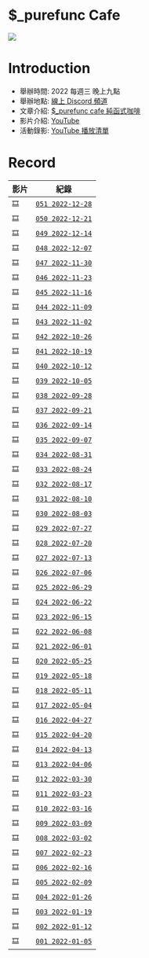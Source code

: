 # $_purefunc Cafe
![](https://raw.githubusercontent.com/PureFuncInc/purefunc-cafe/main/images/logo.png)

# Introduction
* 舉辦時間: 2022 每週三 晚上九點
* 舉辦地點: [線上 Discord 頻道](https://discord.gg/purefunc)
* 文章介紹: [$_purefunc cafe 純函式咖啡](https://github.com/PureFuncInc/blog-articles/blob/main/%E7%B4%94%E5%87%BD%E5%BC%8F%E5%92%96%E5%95%A1.md)
* 影片介紹: [YouTube](https://www.youtube.com/watch?v=N5GzZfXg5z0)
* 活動錄影: [YouTube 播放清單](https://youtube.com/playlist?list=PLC3hT4Z5I-O4V2g1oU-pkxp6Wr72ozhgk)

# Record
| 影片 | 紀錄 |
| :--- | :---: |
| [```🎞```]()                             | [```051 2022-12-28```](records/2022-12-28/README.md) |
| [```🎞```](https://youtu.be/aOc-vQYCSUw) | [```050 2022-12-21```](records/2022-12-21/README.md) |
| [```🎞```](https://youtu.be/cqr8MZc--Ig) | [```049 2022-12-14```](records/2022-12-14/README.md) |
| [```🎞```](https://youtu.be/1F8htfTOnvE) | [```048 2022-12-07```](records/2022-12-07/README.md) |
| [```🎞```](https://youtu.be/BMMxFqbVAGw) | [```047 2022-11-30```](records/2022-11-30/README.md) |
| [```🎞```](https://youtu.be/_1nxxb6sBOU) | [```046 2022-11-23```](records/2022-11-23/README.md) |
| [```🎞```](https://youtu.be/YA4nJ6qj8vw) | [```045 2022-11-16```](records/2022-11-16/README.md) |
| [```🎞```](https://youtu.be/jFyeo5irJlI) | [```044 2022-11-09```](records/2022-11-09/README.md) |
| [```🎞```](https://youtu.be/H-Fq_UmndD4) | [```043 2022-11-02```](records/2022-11-02/README.md) |
| [```🎞```](https://youtu.be/u-o49KLWnN8) | [```042 2022-10-26```](records/2022-10-26/README.md) |
| [```🎞```](https://youtu.be/hPp8a30Ihp8) | [```041 2022-10-19```](records/2022-10-19/README.md) |
| [```🎞```](https://youtu.be/5qwUiu-93_k) | [```040 2022-10-12```](records/2022-10-12/README.md) |
| [```🎞```](https://youtu.be/AuO7V_ISWKY) | [```039 2022-10-05```](records/2022-10-05/README.md) |
| [```🎞```](https://youtu.be/_mxoukKWnFY) | [```038 2022-09-28```](records/2022-09-28/README.md) |
| [```🎞```](https://youtu.be/yKJwgChClsI) | [```037 2022-09-21```](records/2022-09-21/README.md) |
| [```🎞```](https://youtu.be/WtRPffxHwp4) | [```036 2022-09-14```](records/2022-09-14/README.md) |
| [```🎞```](https://youtu.be/TTvdbsYZ3lc) | [```035 2022-09-07```](records/2022-09-07/README.md) |
| [```🎞```](https://youtu.be/RmBpLdIbnBA) | [```034 2022-08-31```](records/2022-08-31/README.md) |
| [```🎞```](https://youtu.be/UMJAi94XG7I) | [```033 2022-08-24```](records/2022-08-24/README.md) |
| [```🎞```](https://youtu.be/ugQiluBLr7E) | [```032 2022-08-17```](records/2022-08-17/README.md) |
| [```🎞```](https://youtu.be/yVq5gXbeiKw) | [```031 2022-08-10```](records/2022-08-10/README.md) |
| [```🎞```](https://youtu.be/oV7PaU7Csjk) | [```030 2022-08-03```](records/2022-08-03/README.md) |
| [```🎞```](https://youtu.be/P8xFlxlwD04) | [```029 2022-07-27```](records/2022-07-27/README.md) |
| [```🎞```](https://youtu.be/LECrkVc1YrA) | [```028 2022-07-20```](records/2022-07-20/README.md) |
| [```🎞```](https://youtu.be/SDE14DkLMAg) | [```027 2022-07-13```](records/2022-07-13/README.md) |
| [```🎞```](https://youtu.be/_6AH12Bmgkk) | [```026 2022-07-06```](records/2022-07-06/README.md) |
| [```🎞```](https://youtu.be/GB2A0L5Jb9c) | [```025 2022-06-29```](records/2022-06-29/README.md) |
| [```🎞```](https://youtu.be/74G3Lz7ELrQ) | [```024 2022-06-22```](records/2022-06-22/README.md) |
| [```🎞```](https://youtu.be/K32McgU0RTk) | [```023 2022-06-15```](records/2022-06-15/README.md) |
| [```🎞```](https://youtu.be/oGbtMV9P88g) | [```022 2022-06-08```](records/2022-06-08/README.md) |
| [```🎞```](https://youtu.be/9VWDpTiqqpo) | [```021 2022-06-01```](records/2022-06-01/README.md) |
| [```🎞```](https://youtu.be/Hym8NSp0WNk) | [```020 2022-05-25```](records/2022-05-25/README.md) |
| [```🎞```](https://youtu.be/F4IdFNnbOnA) | [```019 2022-05-18```](records/2022-05-18/README.md) |
| [```🎞```](https://youtu.be/KM24s2vq-NU) | [```018 2022-05-11```](records/2022-05-11/README.md) |
| [```🎞```](https://youtu.be/jUy6YHAf5Ak) | [```017 2022-05-04```](records/2022-05-04/README.md) |
| [```🎞```](https://youtu.be/VwKRmf3cBac) | [```016 2022-04-27```](records/2022-04-27/README.md) |
| [```🎞```](https://youtu.be/bdruVwf7p7U) | [```015 2022-04-20```](records/2022-04-20/README.md) |
| [```🎞```](https://youtu.be/Np4XktL3uSE) | [```014 2022-04-13```](records/2022-04-13/README.md) |
| [```🎞```](https://youtu.be/_epcQDGMudo) | [```013 2022-04-06```](records/2022-04-06/README.md) |
| [```🎞```](https://youtu.be/VZqYA3NLeUk) | [```012 2022-03-30```](records/2022-03-30/README.md) |
| [```🎞```](https://youtu.be/SZTGP7nI1ws) | [```011 2022-03-23```](records/2022-03-23/README.md) |
| [```🎞```](https://youtu.be/lNTub8wAsIE) | [```010 2022-03-16```](records/2022-03-16/README.md) |
| [```🎞```](https://youtu.be/7SYP-qQPgKs) | [```009 2022-03-09```](records/2022-03-09/README.md) |
| [```🎞```](https://youtu.be/iOR78NTojTc) | [```008 2022-03-02```](records/2022-03-02/README.md) |
| [```🎞```](https://youtu.be/-Mtf-23I018) | [```007 2022-02-23```](records/2022-02-23/README.md) |
| [```🎞```](https://youtu.be/VP_ruW2EEU4) | [```006 2022-02-16```](records/2022-02-16/README.md) |
| [```🎞```]()                             | [```005 2022-02-09```](records/2022-02-09/README.md) |
| [```🎞```](https://youtu.be/EuZcgq_J_Wo) | [```004 2022-01-26```](records/2022-01-26/README.md) |
| [```🎞```](https://youtu.be/Th4dS1KFAt0) | [```003 2022-01-19```](records/2022-01-19/README.md) |
| [```🎞```](https://youtu.be/uWiwvoUPfeU) | [```002 2022-01-12```](records/2022-01-12/README.md) |
| [```🎞```](https://youtu.be/hOQOa8_srJU) | [```001 2022-01-05```](records/2022-01-05/README.md) |
